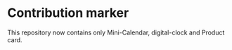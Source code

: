 # Contribution marker
This repository now contains only Mini-Calendar, digital-clock and Product card.
